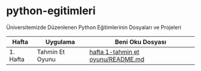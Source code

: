 # python-egitimleri
Üniversitemizde Düzenlenen Python Eğitimlerinin Dosyaları ve Projeleri

| Hafta | Uygulama | Beni Oku Dosyası |
| ------ | ------ | ------ |
| 1. Hafta | Tahmin Et Oyunu | [hafta 1-tahmin et oyunu/README.md](https://github.com/ktosiber/python-egitimleri/tree/master/hafta%201-tahmin%20et%20oyunu) | 
